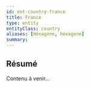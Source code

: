 ```yaml
---
id: ent-country-france
title: France
type: entity
entityClass: country
aliases: [Héxagone, héxagone]
summary: 
---
```


## Résumé
Contenu à venir…
